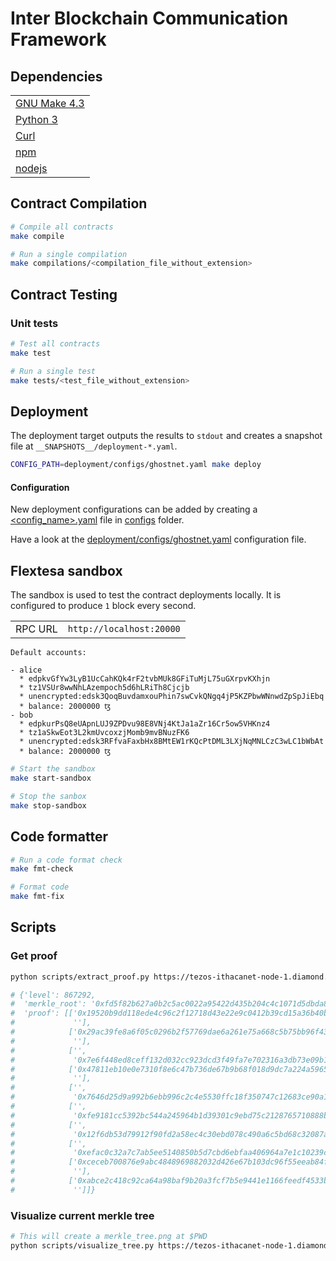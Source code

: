 # Inter Blockchain Communication Framework

## Dependencies

| |
|-|
| [GNU Make 4.3](https://www.gnu.org/software/make) |
| [Python 3](https://www.python.org) |
| [Curl](https://curl.se) |
| [npm](https://github.com/npm/cli) |
| [nodejs](https://nodejs.org/en) |

## Contract Compilation

```sh
# Compile all contracts
make compile

# Run a single compilation
make compilations/<compilation_file_without_extension>
```

## Contract Testing

### Unit tests

```sh
# Test all contracts
make test

# Run a single test
make tests/<test_file_without_extension>
```

## Deployment

The deployment target outputs the results to `stdout` and creates a snapshot file at `__SNAPSHOTS__/deployment-*.yaml`.

```sh
CONFIG_PATH=deployment/configs/ghostnet.yaml make deploy
```

#### Configuration

New deployment configurations can be added by creating a [<config_name>.yaml](https://yaml.org/spec/1.2.2) file in [configs](./deployment/configs) folder.

Have a look at the [deployment/configs/ghostnet.yaml](./deployment/configs/ghostnet.yaml) configuration file.

## Flextesa sandbox

The sandbox is used to test the contract deployments locally. It is configured to produce `1` block every second.

| | |
|--|--|
|RPC URL| `http://localhost:20000` |

`Default accounts:`

```
- alice
  * edpkvGfYw3LyB1UcCahKQk4rF2tvbMUk8GFiTuMjL75uGXrpvKXhjn
  * tz1VSUr8wwNhLAzempoch5d6hLRiTh8Cjcjb
  * unencrypted:edsk3QoqBuvdamxouPhin7swCvkQNgq4jP5KZPbwWNnwdZpSpJiEbq
  * balance: 2000000 ꜩ
- bob
  * edpkurPsQ8eUApnLUJ9ZPDvu98E8VNj4KtJa1aZr16Cr5ow5VHKnz4
  * tz1aSkwEot3L2kmUvcoxzjMomb9mvBNuzFK6
  * unencrypted:edsk3RFfvaFaxbHx8BMtEW1rKQcPtDML3LXjNqMNLCzC3wLC1bWbAt
  * balance: 2000000 ꜩ
```

```sh
# Start the sandbox
make start-sandbox

# Stop the sanbox
make stop-sandbox
```


## Code formatter


```sh
# Run a code format check
make fmt-check

# Format code
make fmt-fix
```

## Scripts

### Get proof

```sh
python scripts/extract_proof.py https://tezos-ithacanet-node-1.diamond.papers.tech KT19NH1awRGaVNkZSwY2c96nChMWdp6SU39F

# {'level': 867292,
#  'merkle_root': '0xfd5f82b627a0b2c5ac0022a95422d435b204c4c1071d5dbda84ae8708d0110fd',
#  'proof': [['0x19520b9dd118ede4c96c2f12718d43e22e9c0412b39cd15a36b40bce2121ddff',
#             ''],
#            ['0x29ac39fe8a6f05c0296b2f57769dae6a261e75a668c5b75bb96f43426e738a7d',
#             ''],
#            ['',
#             '0x7e6f448ed8ceff132d032cc923dcd3f49fa7e702316a3db73e09b1ba2beea812'],
#            ['0x47811eb10e0e7310f8e6c47b736de67b9b68f018d9dc7a224a5965a7fe90d405',
#             ''],
#            ['',
#             '0x7646d25d9a992b6ebb996c2c4e5530ffc18f350747c12683ce90a1535305859c'],
#            ['',
#             '0xfe9181cc5392bc544a245964b1d39301c9ebd75c2128765710888ba4de9e61ea'],
#            ['',
#             '0x12f6db53d79912f90fd2a58ec4c30ebd078c490a6c5bd68c32087a3439ba111a'],
#            ['',
#             '0xefac0c32a7c7ab5ee5140850b5d7cbd6ebfaa406964a7e1c10239ccb816ea75e'],
#            ['0xceceb700876e9abc4848969882032d426e67b103dc96f55eeab84f773a7eeb5c',
#             ''],
#            ['0xabce2c418c92ca64a98baf9b20a3fcf7b5e9441e1166feedf4533b57c4bfa6a4',
#             '']]}
```

### Visualize current merkle tree

```sh
# This will create a merkle_tree.png at $PWD
python scripts/visualize_tree.py https://tezos-ithacanet-node-1.diamond.papers.tech KT1VPoRPnHyReNxQF3KzgUXyNcDy2EVJ2PU8
```
